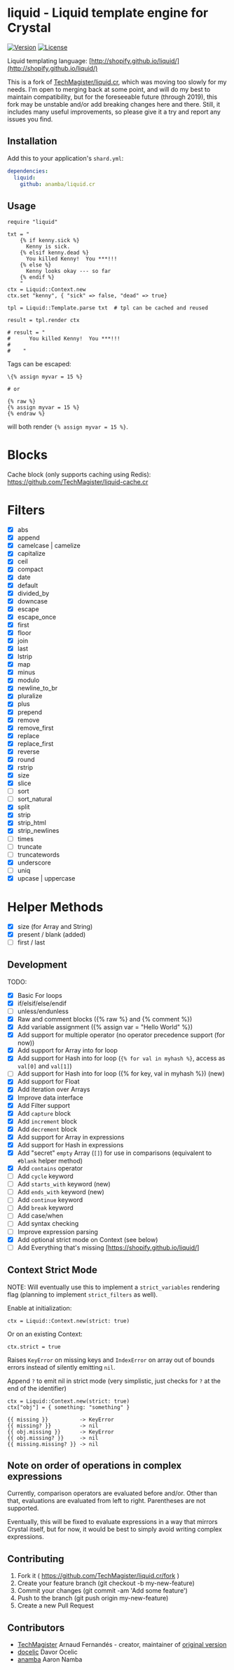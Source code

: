 # liquid - Liquid template engine for Crystal

[![Version](https://img.shields.io/github/tag/TechMagister/liquid.cr.svg?maxAge=360)](https://github.com/TechMagister/liquid.cr/releases/latest)
[![License](https://img.shields.io/github/license/TechMagister/liquid.cr.svg)](https://github.com/TechMagister/liquid.cr/blob/master/LICENSE)

Liquid templating language: [http://shopify.github.io/liquid/](http://shopify.github.io/liquid/)

This is a fork of [TechMagister/liquid.cr](https://github.com/TechMagister/liquid.cr), which was moving too slowly for my needs. I'm open to merging back at some point, and will do my best to maintain compatibility, but for the foreseeable future (through 2019), this fork may be unstable and/or add breaking changes here and there. Still, it includes many useful improvements, so please give it a try and report any issues you find.

## Installation

Add this to your application's `shard.yml`:

```yaml
dependencies:
  liquid:
    github: anamba/liquid.cr
```

## Usage

```crystal
require "liquid"

txt = "
    {% if kenny.sick %}
      Kenny is sick.
    {% elsif kenny.dead %}
      You killed Kenny!  You ***!!!
    {% else %}
      Kenny looks okay --- so far
    {% endif %}
    "
ctx = Liquid::Context.new
ctx.set "kenny", { "sick" => false, "dead" => true}

tpl = Liquid::Template.parse txt  # tpl can be cached and reused

result = tpl.render ctx

# result = "
#      You killed Kenny!  You ***!!!
#
#    "

```

Tags can be escaped:
``` liquid
\{% assign myvar = 15 %}

# or

{% raw %}
{% assign myvar = 15 %}
{% endraw %}
```
will both render `{% assign myvar = 15 %}`.

# Blocks
Cache block (only supports caching using Redis): https://github.com/TechMagister/liquid-cache.cr

# Filters
- [x] abs
- [x] append
- [x] camelcase | camelize
- [x] capitalize
- [x] ceil
- [x] compact
- [x] date
- [x] default
- [x] divided_by
- [x] downcase
- [x] escape
- [x] escape_once
- [x] first
- [x] floor
- [x] join
- [x] last
- [x] lstrip
- [x] map
- [x] minus
- [x] modulo
- [x] newline_to_br
- [x] pluralize
- [x] plus
- [x] prepend
- [x] remove
- [x] remove_first
- [x] replace
- [x] replace_first
- [x] reverse
- [x] round
- [x] rstrip
- [x] size
- [x] slice
- [ ] sort
- [ ] sort_natural
- [x] split
- [x] strip
- [x] strip_html
- [x] strip_newlines
- [ ] times
- [ ] truncate
- [ ] truncatewords
- [x] underscore
- [ ] uniq
- [x] upcase | uppercase

# Helper Methods
- [x] size (for Array and String)
- [x] present / blank (added)
- [ ] first / last

## Development

TODO:
- [x] Basic For loops
- [x] if/elsif/else/endif
- [ ] unless/endunless
- [x] Raw and comment blocks ({% raw %} and {% comment %})
- [x] Add variable assignment ({% assign var = "Hello World" %})
- [x] Add support for multiple operator (no operator precedence support (for now))
- [x] Add support for Array into for loop
- [x] Add support for Hash into for loop (`{% for val in myhash %}`, access as `val[0]` and `val[1]`)
- [ ] Add support for Hash into for loop ({% for key, val in myhash %}) (new)
- [x] Add support for Float
- [x] Add iteration over Arrays
- [x] Improve data interface
- [x] Add Filter support
- [x] Add `capture` block
- [x] Add `increment` block
- [x] Add `decrement` block
- [x] Add support for Array in expressions
- [x] Add support for Hash in expressions
- [x] Add "secret" `empty` Array (`[]`) for use in comparisons (equivalent to `#blank` helper method)
- [x] Add `contains` operator
- [ ] Add `cycle` keyword
- [ ] Add `starts_with` keyword (new)
- [ ] Add `ends_with` keyword (new)
- [ ] Add `continue` keyword
- [ ] Add `break` keyword
- [ ] Add case/when
- [ ] Add syntax checking
- [ ] Improve expression parsing
- [x] Add optional strict mode on Context (see below)
- [ ] Add Everything that's missing [https://shopify.github.io/liquid/]

## Context Strict Mode

NOTE: Will eventually use this to implement a `strict_variables` rendering flag (planning to implement `strict_filters` as well).

Enable at initialization:
```crystal
ctx = Liquid::Context.new(strict: true)
```

Or on an existing Context:
```crystal
ctx.strict = true
```

Raises `KeyError` on missing keys and `IndexError` on array out of bounds errors instead of silently emitting `nil`.

Append `?` to emit nil in strict mode (very simplistic, just checks for `?` at the end of the identifier)

```crystal
ctx = Liquid::Context.new(strict: true)
ctx["obj"] = { something: "something" }
```

```liquid
{{ missing }}          -> KeyError
{{ missing? }}         -> nil
{{ obj.missing }}      -> KeyError
{{ obj.missing? }}     -> nil
{{ missing.missing? }} -> nil
```

## Note on order of operations in complex expressions ##

Currently, comparison operators are evaluated before and/or. Other than that, evaluations are evaluated from left to right. Parentheses are not supported.

Eventually, this will be fixed to evaluate expressions in a way that mirrors Crystal itself, but for now, it would be best to simply avoid writing complex expressions.

## Contributing

1. Fork it ( https://github.com/TechMagister/liquid.cr/fork )
2. Create your feature branch (git checkout -b my-new-feature)
3. Commit your changes (git commit -am 'Add some feature')
4. Push to the branch (git push origin my-new-feature)
5. Create a new Pull Request

## Contributors

- [TechMagister](https://github.com/TechMagister) Arnaud Fernandés - creator, maintainer of [original version](https://github.com/TechMagister/liquid.cr)
- [docelic](https://github.com/docelic) Davor Ocelic
- [anamba](https://github.com/anamba) Aaron Namba

